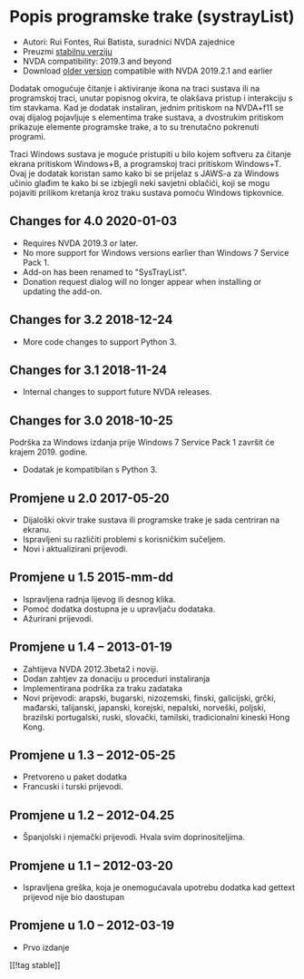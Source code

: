 # Popis programske trake (systrayList) #

* Autori: Rui Fontes, Rui Batista, suradnici NVDA zajednice
* Preuzmi [stabilnu verziju][1]
* NVDA compatibility: 2019.3 and beyond
* Download [older version][2] compatible with NVDA 2019.2.1 and earlier

Dodatak omogućuje čitanje i aktiviranje ikona na traci sustava ili na
programskoj traci, unutar popisnog okvira, te olakšava pristup i interakciju
s tim stavkama. Kad je dodatak instaliran, jednim pritiskom na NVDA+f11 se
ovaj dijalog pojavljuje s elementima trake sustava, a dvostrukim pritiskom
prikazuje elemente programske trake, a to su trenutačno pokrenuti programi.

Traci Windows sustava je moguće pristupiti u bilo kojem softveru za čitanje
ekrana pritiskom Windows+B, a programskoj traci pritiskom Windows+T. Ovaj je
dodatak koristan samo kako bi se prijelaz s JAWS-a za Windows učinio glađim
te kako bi se izbjegli neki savjetni oblačići, koji se mogu pojaviti
prilikom kretanja kroz traku sustava pomoću Windows tipkovnice.

## Changes for 4.0 2020-01-03 ##

* Requires NVDA 2019.3 or later.
* No more support for Windows versions earlier than Windows 7 Service Pack
  1.
* Add-on has been renamed to "SysTrayList".
* Donation request dialog will no longer appear when installing or updating
  the add-on.

## Changes for 3.2 2018-12-24 ##

* More code changes to support Python 3.

## Changes for 3.1 2018-11-24 ##

* Internal changes to support future NVDA releases.

## Changes for 3.0 2018-10-25 ##

Podrška za Windows izdanja prije Windows 7 Service Pack 1 završit će krajem
2019. godine.

* Dodatak je kompatibilan s Python 3.

## Promjene u 2.0 2017-05-20 ##

* Dijaloški okvir trake sustava ili programske trake je sada centriran na
  ekranu.
* Ispravljeni su različiti problemi s korisničkim sučeljem.
* Novi i aktualizirani prijevodi.

## Promjene u 1.5 2015-mm-dd ##

* Ispravljena radnja lijevog ili desnog klika.
* Pomoć dodatka dostupna je u upravljaču dodataka.
* Ažurirani prijevodi.

## Promjene u 1.4 – 2013-01-19 ##

* Zahtijeva NVDA 2012.3beta2  i noviji.
* Dodan zahtjev za donaciju u proceduri instaliranja
* Implementirana podrška za traku zadataka
* Novi prijevodi: arapski, bugarski, nizozemski, finski, galicijski, grčki,
  mađarski, talijanski, japanski, korejski, nepalski, norveški, poljski,
  brazilski portugalski, ruski, slovački, tamilski, tradicionalni kineski
  Hong Kong.

## Promjene u 1.3 – 2012-05-25 ##

* Pretvoreno u paket dodatka
* Francuski i turski prijevodi.

## Promjene u 1.2 – 2012-04.25 ##

* Španjolski i njemački prijevodi. Hvala svim doprinositeljima.

## Promjene u 1.1 – 2012-03-20 ##

* Ispravljena greška, koja je onemogućavala upotrebu dodatka kad gettext
  prijevod nije bio daostupan

## Promjene u 1.0 – 2012-03-19 ##

* Prvo izdanje

[[!tag stable]]

[1]: https://addons.nvda-project.org/files/get.php?file=st

[2]: https://addons.nvda-project.org/files/get.php?file=st-2019
